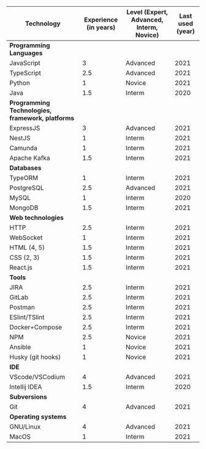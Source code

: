 | Technology                                         | Experience (in years) | Level (Expert, Advanced, Interm, Novice) | Last used (year) |
| -------------------------------------------------- | --------------------- | ---------------------------------------- | ---------------- |
| **Programming Languages**                          |                       |                                          |                  |
| JavaScript                                         | 3                     | Advanced                                 | 2021             |
| TypeScript                                         | 2.5                   | Advanced                                 | 2021             |
| Python                                             | 1                     | Novice                                   | 2021             |
| Java                                               | 1.5                   | Interm                                   | 2020             |
| **Programming Technologies, framework, platforms** |                       |                                          |                  |
| ExpressJS                                          | 3                     | Advanced                                 | 2021             |
| NestJS                                             | 1                     | Interm                                   | 2021             |
| Camunda                                            | 1                     | Interm                                   | 2021             |
| Apache Kafka                                       | 1.5                   | Interm                                   | 2021             |
| **Databases**                                      |                       |                                          |                  |
| TypeORM                                            | 1                     | Interm                                   | 2021             |
| PostgreSQL                                         | 2.5                   | Advanced                                 | 2021             |
| MySQL                                              | 1                     | Interm                                   | 2020             |
| MongoDB                                            | 1.5                   | Interm                                   | 2021             |
| **Web technologies**                               |                       |                                          |                  |
| HTTP                                               | 2.5                   | Interm                                   | 2021             |
| WebSocket                                          | 1                     | Interm                                   | 2021             |
| HTML (4, 5)                                        | 1.5                   | Interm                                   | 2021             |
| CSS (2, 3)                                         | 1.5                   | Interm                                   | 2021             |
| React.js                                           | 1.5                   | Interm                                   | 2021             |
| **Tools**                                          |                       |                                          |                  |
| JIRA                                               | 2.5                   | Interm                                   | 2021             |
| GitLab                                             | 2.5                   | Interm                                   | 2021             |
| Postman                                            | 2.5                   | Interm                                   | 2021             |
| ESlint/TSlint                                      | 2.5                   | Interm                                   | 2021             |
| Docker+Compose                                     | 2.5                   | Interm                                   | 2021             |
| NPM                                                | 2.5                   | Novice                                   | 2021             |
| Ansible                                            | 1                     | Novice                                   | 2021             |
| Husky (git hooks)                                  | 1                     | Novice                                   | 2021             |
| **IDE**                                            |                       |                                          |                  |
| VScode/VSCodium                                    | 4                     | Advanced                                 | 2021             |
| Intellij IDEA                                      | 1.5                   | Interm                                   | 2020             |
| **Subversions**                                    |                       |                                          |                  |
| Git                                                | 4                     | Advanced                                 | 2021             |
| **Operating systems**                              |                       |                                          |                  |
| GNU/Linux                                          | 4                     | Advanced                                 | 2021             |
| MacOS                                              | 1                     | Interm                                   | 2021             |
